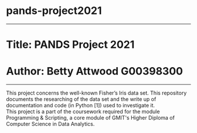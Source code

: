 # pands-project2021
___
# Title: PANDS Project 2021 
# Author: Betty Attwood G00398300
___
This project concerns the well-known Fisher’s Iris data set. This repository documents the researching of the data set
and the write up of documentation and code (in Python [1]) used to investigate it.  
This project is a part of the coursework required for the module Programming & Scripting, a core module of GMIT's Higher Diploma of Computer Science in Data Analytics.